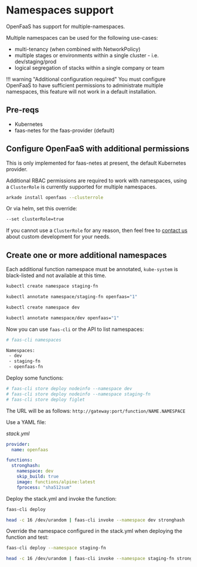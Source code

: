 # Namespaces support

OpenFaaS has support for multiple-namespaces.

Multiple namespaces can be used for the following use-cases:

* multi-tenancy (when combined with NetworkPolicy)
* multiple stages or environments within a single cluster - i.e. dev/staging/prod
* logical segregation of stacks within a single company or team

!!! warning "Additional configuration required"
    You must configure OpenFaaS to have sufficient permissions to administrate multiple namespaces, this feature will not work in a default installation.

## Pre-reqs

* Kubernetes
* faas-netes for the faas-provider (default)

## Configure OpenFaaS with additional permissions

This is only implemented for faas-netes at present, the default Kubernetes provider.

Additional RBAC permissions are required to work with namespaces, using a `ClusterRole` is currently supported for multiple namespaces.

```sh
arkade install openfaas --clusterrole
```

Or via helm, set this override:

```sh
--set clusterRole=true
```

If you cannot use a `ClusterRole` for any reason, then feel free to [contact us](https://openfaas.com/support/) about custom development for your needs.

## Create one or more additional namespaces

Each additional function namespace must be annotated, `kube-system` is black-listed and not available at this time.

```sh
kubectl create namespace staging-fn

kubectl annotate namespace/staging-fn openfaas="1"

kubectl create namespace dev

kubectl annotate namespace/dev openfaas="1"
```

Now you can use `faas-cli` or the API to list namespaces:

```sh
# faas-cli namespaces

Namespaces:
 - dev
 - staging-fn
 - openfaas-fn
```

Deploy some functions:

```sh
# faas-cli store deploy nodeinfo --namespace dev
# faas-cli store deploy nodeinfo --namespace staging-fn
# faas-cli store deploy figlet
```

The URL will be as follows: `http://gateway:port/function/NAME.NAMESPACE`

Use a YAML file:

*stack.yml*

```yaml
provider:
  name: openfaas

functions:
  stronghash:
    namespace: dev
    skip_build: true
    image: functions/alpine:latest
    fprocess: "sha512sum"
```

Deploy the stack.yml and invoke the function:

```sh
faas-cli deploy

head -c 16 /dev/urandom | faas-cli invoke --namespace dev stronghash
```

Override the namespace configured in the stack.yml when deploying the function and test:

```sh
faas-cli deploy --namespace staging-fn

head -c 16 /dev/urandom | faas-cli invoke --namespace staging-fn stronghash
```
